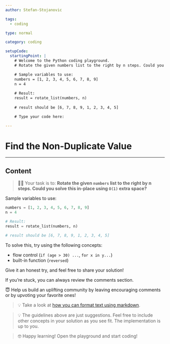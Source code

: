 ```yaml
---
author: Stefan-Stojanovic

tags:
  - coding

type: normal

category: coding

setupCode:
  startingPoint: |
    # Welcome to the Python coding playground.
    # Rotate the given numbers list to the right by n steps. Could you solve this in-place using O(1) extra space?

    # Sample variables to use:
    numbers = [1, 2, 3, 4, 5, 6, 7, 8, 9]
    n = 4
    
    # Result:
    result = rotate_list(numbers, n)
    
    # result should be [6, 7, 8, 9, 1, 2, 3, 4, 5]

    # Type your code here:

---
```


# Find the Non-Duplicate Value

---

## Content

> 👩‍💻 Your task is to: **Rotate the given `numbers` list to the right by n steps. Could you solve this in-place using `O(1)` extra space?**

Sample variables to use:
```python
numbers = [1, 2, 3, 4, 5, 6, 7, 8, 9]
n = 4

# Result:
result = rotate_list(numbers, n)

# result should be [6, 7, 8, 9, 1, 2, 3, 4, 5]
```

To solve this, try using the following concepts:
- flow control (`if (age > 30) ...`, `for x in y...`)
- built-in function (`reversed`)

Give it an honest try, and feel free to share your solution!

If you’re stuck, you can always review the comments section.

😇 Help us build an uplifting community by leaving encouraging comments or by upvoting your favorite ones!

> 💡 Take a look at [how you can format text using markdown](https://www.enki.com/glossary/general/markdown-formatting).

> 💡 The guidelines above are just suggestions. Feel free to include other concepts in your solution as you see fit. The implementation is up to you.

> 🤓 Happy learning! Open the playground and start coding!